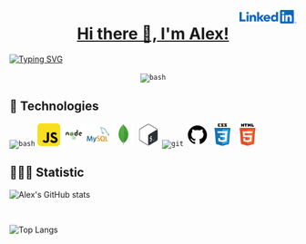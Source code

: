 

<a href="https://www.linkedin.com/in/alexejholad/"><img align='right' src='https://raw.githubusercontent.com/AlexHolad/AlexHolad/main/LinkedInLogo.png' alt='mylinkedin' width='100px'><h1 align='center'>Hi there 👋, I'm Alex!</h1></a>

[![Typing SVG](https://readme-typing-svg.herokuapp.com?multiline=true&width=500&lines=Full-stack+web++developer++++++++++)](https://git.io/typing-svg) 
<code><div align='center'><img src="https://www.codewars.com/users/AlexHolad/badges/large" alt="bash"/></div></code>
## 🚀 Technologies
<code><img src="https://upload.wikimedia.org/wikipedia/commons/a/a7/React-icon.svg" alt="bash" width="40" height="40"/></code>
<code><img src="https://raw.githubusercontent.com/AlexHolad/AlexHolad/79b495721929b1f7f05bfeea15818939ea2b3ab6/javascript.svg" alt="bash" width="40" height="40"/></code>
<code><img src="https://raw.githubusercontent.com/AlexHolad/AlexHolad/a678c0a0d6f772bc9c095065e783ea5a40de0779/node-js.svg" alt="bash" width="40" height="40"/></code>
<code><img src="https://raw.githubusercontent.com/AlexHolad/AlexHolad/79b495721929b1f7f05bfeea15818939ea2b3ab6/mysql.svg" alt="bash" width="40" height="40"/></code>
<code><img src="https://raw.githubusercontent.com/AlexHolad/AlexHolad/800485d38f9a7b98bcc03fa7a2b7a8eb83a916b1/mongodb.svg" alt="bash" width="40" height="40"/></code>
<code><img src="https://raw.githubusercontent.com/devicons/devicon/master/icons/bash/bash-original.svg" alt="bash" width="40" height="40"/></code>
<code><img src="https://www.vectorlogo.zone/logos/git-scm/git-scm-icon.svg" alt="git" width="40" height="40"/></code>
<code><img src="https://raw.githubusercontent.com/AlexHolad/AlexHolad/79b495721929b1f7f05bfeea15818939ea2b3ab6/github.svg" alt="git" width="40" height="40"/></code>
<code><img src="https://raw.githubusercontent.com/devicons/devicon/master/icons/css3/css3-original-wordmark.svg" alt="css3" width="40" height="40"/></code>
<code><img src="https://raw.githubusercontent.com/devicons/devicon/master/icons/html5/html5-original-wordmark.svg" alt="html5" width="40" height="40"/></code>

## 👨🏼‍🔧 Statistic

![Alex's GitHub stats](https://github-readme-stats.vercel.app/api?username=AlexHolad&show_icons=true&theme=github_dark)

<br>

![Top Langs](https://github-readme-stats.vercel.app/api/top-langs/?username=AlexHolad&layout=compact&theme=github_dark)

<br>












